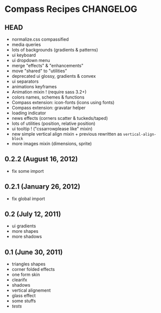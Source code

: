 # Compass Recipes CHANGELOG

## HEAD

* normalize.css compassified
* media queries
* lots of backgrounds (gradients & patterns)
* ui keyboard
* ui dropdown menu
* merge "effects" & "enhancements"
* move "shared" to "utilities"
* deprecated ui glossy, gradients & convex
* ui separators
* animations keyframes
* Animation mixin ! (require sass 3.2+)
* colors names, schemes & functions
* Compass extension: icon-fonts (icons using fonts)
* Compass extension: gravatar helper
* loading indicator
* news effects (corners scatter & tuckeds/taped)
* lots of utilities (position, relative position)
* ui tooltip ! ("cssarrowplease like" mixin)
* new simple vertical align mixin + previous rewritten as `vertical-align-block`
* more images mixin (dimensions, sprite)

## 0.2.2 (August 16, 2012)

* fix some import

## 0.2.1 (January 26, 2012)

* fix global import

## 0.2 (July 12, 2011)

* ui gradients
* more shapes
* more shadows

## 0.1 (June 30, 2011)

* triangles shapes
* corner folded effects
* one form skin
* clearifx
* shadows
* vertical alignement
* glass effect
* some stuffs
* _tests_